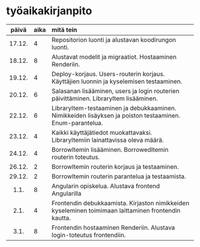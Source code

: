 # työaikakirjanpito

| päivä | aika | mitä tein  |
| :----:|:-----| :-----|
| 17.12. | 4    | Repositorion luonti ja alustavan koodirungon luonti. |
| 18.12. | 8    | Alustavat modelit ja migraatiot. Hostaaminen Renderiin. |
| 19.12. | 4    | Deploy-korjaus. Users-routerin korjaus. Käyttäjien luonnin ja kyselemisen testaaminen. |
| 20.12. | 6    | Salasanan lisääminen, users ja login routerien päivittäminen. LibraryItem lisääminen. |
| 22.12. | 6    | LibraryItem-testaaminen ja debukkaaminen. Nimikkeiden lisäyksen ja poiston testaaminen. Enum-parantelua. |
| 23.12. | 4    | Kaikki käyttäjätiedot muokattavaksi. LibraryItemiin lainattavissa oleva määrä. |
| 24.12. | 4    | BorrowItemin lisääminen. BorrowedItemin routerin toteutus. |
| 26.12. | 2    | BorrowItemin routerin korjaus ja testaaminen. |
| 29.12. | 2    | BorrowItemin routerin parantelua ja testaamista. |
| 1.1. | 8  | Angularin opiskelua. Alustava frontend Angularilla |
| 2.1. | 4  | Frontendin debukkaamista. Kirjaston nimikkeiden kyseleminen toimimaan laittaminen frontendin kautta. |
| 3.1. | 8  | Frontendin hostaaminen Renderiin. Alustava login-toteutus frontendiin. |

